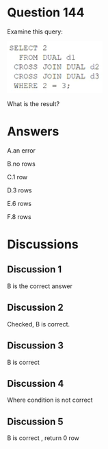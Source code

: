 # Question 144
Examine this query:

![](../images/image62.png)
		
What is the result?

# Answers
A.an error

B.no rows

C.1 row

D.3 rows

E.6 rows

F.8 rows

# Discussions
## Discussion 1
B is the correct answer

## Discussion 2
Checked, B is correct.

## Discussion 3
B is correct

## Discussion 4
Where condition is not correct

## Discussion 5
B is correct , return 0 row

